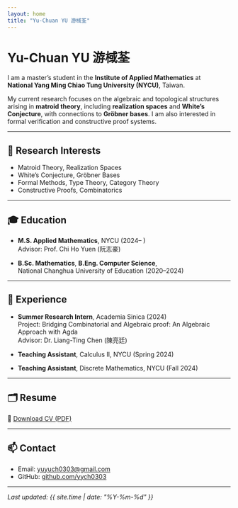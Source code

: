 ```yaml
---
layout: home
title: "Yu-Chuan YU 游棫荃"
---
```


# Yu-Chuan YU 游棫荃

I am a master’s student in the **Institute of Applied Mathematics** at  
**National Yang Ming Chiao Tung University (NYCU)**, Taiwan.

My current research focuses on the algebraic and topological structures arising in **matroid theory**, including **realization spaces** and **White’s Conjecture**, with connections to **Gröbner bases**. I am also interested in formal verification and constructive proof systems.

---

## 🔬 Research Interests

- Matroid Theory, Realization Spaces  
- White’s Conjecture, Gröbner Bases  
- Formal Methods, Type Theory, Category Theory  
- Constructive Proofs, Combinatorics

---

## 🎓 Education

- **M.S. Applied Mathematics**, NYCU (2024– )  
  Advisor: Prof. Chi Ho Yuen (阮志豪)

- **B.Sc. Mathematics**, **B.Eng. Computer Science**,  
  National Changhua University of Education (2020–2024)  

---

## 🧪 Experience

- **Summer Research Intern**, Academia Sinica (2024)  
  Project: Bridging Combinatorial and Algebraic proof: An Algebraic Approach with Agda  
  Advisor: Dr. Liang-Ting Chen (陳亮廷)

- **Teaching Assistant**, Calculus II, NYCU (Spring 2024)  
- **Teaching Assistant**, Discrete Mathematics, NYCU (Fall 2024)

---

## 🗂 Resume

📄 [Download CV (PDF)](/yych_CV.pdf)

---

## 📫 Contact

- Email: [yuyuch0303@gmail.com](mailto:yuyuch0303@gmail.com)  
- GitHub: [github.com/yych0303](https://github.com/yych0303)

---

_Last updated: {{ site.time | date: "%Y-%m-%d" }}_

